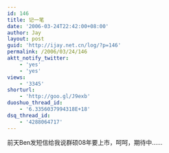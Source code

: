 ```yaml
---
id: 146
title: 记一笔
date: '2006-03-24T22:42:00+08:00'
author: Jay
layout: post
guid: 'http://ijay.net.cn/log/?p=146'
permalink: /2006/03/24/146
aktt_notify_twitter:
    - 'yes'
    - 'yes'
views:
    - '3345'
shorturl:
    - 'http://goo.gl/J9exb'
duoshuo_thread_id:
    - '6.3356037994318E+18'
dsq_thread_id:
    - '4288064717'
---
```


<div>
<div>前天Ben发短信给我说群硕08年要上市，呵呵，期待中……</div></div>